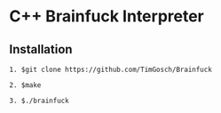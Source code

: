 # C++ Brainfuck Interpreter

## Installation
```
1. $git clone https://github.com/TimGosch/Brainfuck

2. $make

3. $./brainfuck
```
